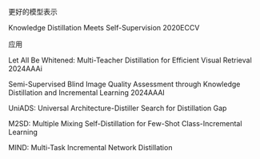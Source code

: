 






更好的模型表示



 Knowledge Distillation Meets Self-Supervision 2020ECCV



应用

Let All Be Whitened: Multi-Teacher Distillation for Efficient Visual Retrieval 2024AAAi 

Semi-Supervised Blind Image Quality Assessment through Knowledge Distillation and Incremental Learning 2024AAAI

UniADS: Universal Architecture-Distiller Search for Distillation Gap

M2SD: Multiple Mixing Self-Distillation for Few-Shot Class-Incremental Learning

MIND: Multi-Task Incremental Network Distillation